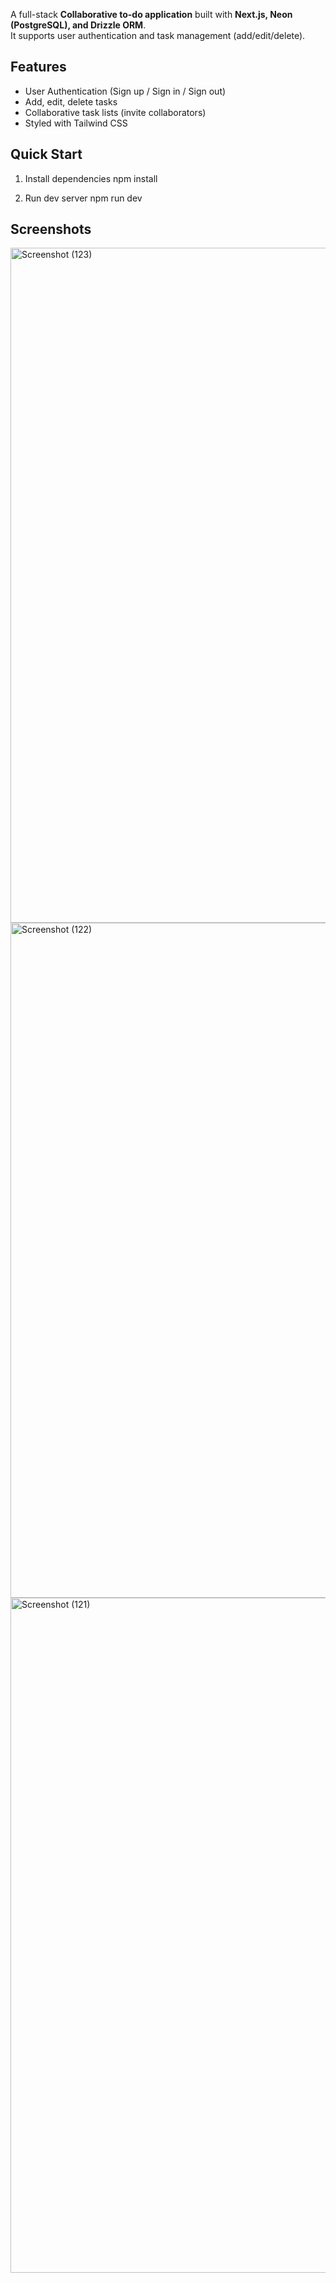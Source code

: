 A full-stack **Collaborative to-do application** built with **Next.js, Neon (PostgreSQL), and Drizzle ORM**.  
It supports user authentication and task management (add/edit/delete).

## Features
- User Authentication (Sign up / Sign in / Sign out)
- Add, edit, delete tasks
- Collaborative task lists (invite collaborators)
- Styled with Tailwind CSS

## Quick Start
1. Install dependencies
npm install

2. Run dev server
npm run dev

## Screenshots
<img width="1920" height="1080" alt="Screenshot (123)" src="https://github.com/user-attachments/assets/ed94d9f3-88fc-48db-843e-08db2c9f5cce" />
<img width="1920" height="1080" alt="Screenshot (122)" src="https://github.com/user-attachments/assets/39c4d892-9edb-41e9-b6b8-2f5dfe6ffb09" />
<img width="1920" height="1080" alt="Screenshot (121)" src="https://github.com/user-attachments/assets/f8fe95db-18c4-450f-8c48-a61a7470947d" />
